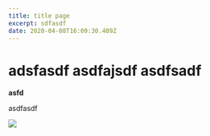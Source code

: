 ```yaml
---
title: title page
excerpt: sdfasdf
date: 2020-04-08T16:09:30.409Z
---
```

# adsfasdf asdfajsdf asdfsadf

**asfd**

asdfasdf

![](/uploads/snelvoorstel_wao.png)